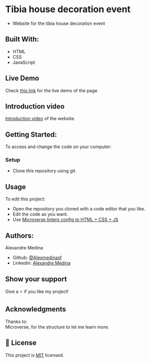 # Tibia house decoration event
- Website for the tibia house decoration event

## Built With:
- HTML
- CSS
- JavaScript 

## Live Demo
Check [this link](https://alexmedinasf.github.io/Tibia-house-deco-event/) for the live demo of the page

## Introduction video
[Introduction video](https://www.loom.com/share/1734d8fdf798487d85a571db780a1200) of the website.

## Getting Started:
To access and change the code on your computer:
### Setup
- Clone this repository using git.
## Usage
To edit this project:
- Open the repository you cloned with a code editor that you like.
- Edit the code as you want.
- Use [Microverse linters config to HTML + CSS + JS](https://github.com/microverseinc/linters-config/tree/master/html-css-js) 

## Authors:
Alexandre Medina
- Github: [@Alexmedinasf](https://github.com/alexmedinasf)
- Linkedin: [Alexandre Medina](https://www.linkedin.com/in/alexmedinasf/)

## Show your support
Give a :star: if you like my project!

## Acknowledgments
Thanks to:<br>
Microverse, for the structure to let me learn more.

## :pencil: License
This project is [MIT](https://github.com/Gopxfs/Pokemon-hunt/blob/main/LICENSE) licensed.
